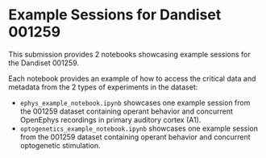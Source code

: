 # Example Sessions for Dandiset 001259

This submission provides 2 notebooks showcasing example sessions for the Dandiset 001259.

Each notebook provides an example of how to access the critical data and metadata from the 2 types of experiments in the dataset:

- `ephys_example_notebook.ipynb` showcases one example session from the 001259 dataset containing operant behavior and concurrent OpenEphys recordings in primary auditory cortex (A1).
- `optogenetics_example_notebook.ipynb` showcases one example session from the 001259 dataset containing operant behavior and concurrent optogenetic stimulation.